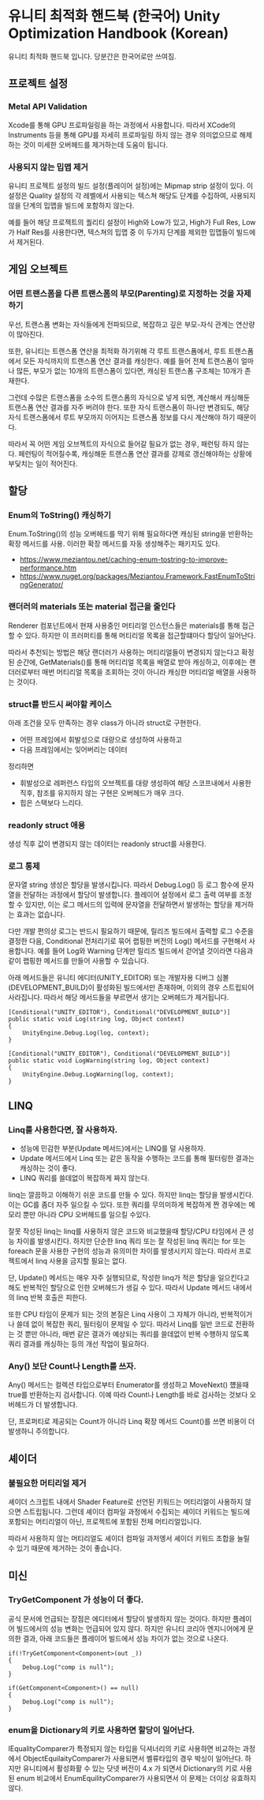 # 유니티 최적화 핸드북 (한국어) Unity Optimization Handbook (Korean)
유니티 최적화 핸드북 입니다. 당분간은 한국어로만 쓰여짐.

## 프로젝트 설정

### Metal API Validation
Xcode를 통해 GPU 프로파일링을 하는 과정에서 사용합니다.
따라서 XCode의 Instruments 등을 통해 GPU를 자세히 프로파일링 하지 않는 경우 의미없으므로 해제하는 것이 미세한 오버헤드를 제거하는데 도움이 됩니다.

### 사용되지 않는 밉맵 제거
유니티 프로젝트 설정의 빌드 설정(플레이어 설정)에는 Mipmap strip 설정이 있다.
이 설정은 Quality 설정의 각 레벨에서 사용되는 텍스쳐 해당도 단계를 수집하여, 사용되지 않을 단계의 밉맵을 빌드에 포함하지 않는다.

예를 들어 해당 프로젝트의 퀄리티 설정이 High와 Low가 있고, High가 Full Res, Low가 Half Res를 사용한다면, 텍스쳐의 밉맵 중 이 두가지 단계를 제외한 밉맵들이 빌드에서 제거된다.


## 게임 오브젝트

### 어떤 트랜스폼을 다른 트랜스폼의 부모(Parenting)로 지정하는 것을 자제하기

우선, 트랜스폼 변화는 자식들에게 전파되므로, 복잡하고 깊은 부모-자식 관계는 연산량이 많아진다.

또한, 유니티는 트랜스폼 연산을 최적화 하기위해 각 루트 트랜스폼에서, 루트 트랜스폼에서 모든 자식까지의 트랜스폼 연산 결과를 캐싱한다.
예를 들어 전체 트랜스폼이 얼마나 많든, 부모가 없는 10개의 트랜스폼이 있다면, 캐싱된 트랜스폼 구조체는 10개가 존재한다.

그런데 수많은 트랜스폼을 소수의 트랜스폼의 자식으로 넣게 되면, 계산해서 캐싱해둔 트랜스폼 연산 결과를 자주 버려야 한다.
또한 자식 트랜스폼이 하나만 변경되도, 해당 자식 트랜스폼에서 루트 부모까지 이어지는 트랜스폼 정보를 다시 계산해야 하기 때문이다.

따라서 꼭 어떤 게임 오브젝트의 자식으로 들어갈 필요가 없는 경우, 패런팅 하지 않는다.
페런팅이 적어질수록, 캐싱해둔 트랜스폼 연산 결과를 강제로 갱신해야하는 상황에 부딫치는 일이 적어진다.


## 할당

### Enum의 ToString() 캐싱하기
Enum.ToString()의 성능 오버헤드를 막기 위해 필요하다면 캐싱된 string을 반환하는 확장 메서드를 사용. 이러한 확장 메서드를 자동 생성해주는 패키지도 있다.

- https://www.meziantou.net/caching-enum-tostring-to-improve-performance.htm
- https://www.nuget.org/packages/Meziantou.Framework.FastEnumToStringGenerator/

### 랜더러의 materials 또는 material 접근을 줄인다
Renderer 컴포넌트에서 현재 사용중인 머티리얼 인스턴스들은 materials를 통해 접근할 수 있다.
하지만 이 프러퍼티를 통해 머티리얼 목록을 접근할떄마다 할당이 일어난다.

따라서 추천되는 방법은 해당 랜더러가 사용하는 머티리얼들이 변경되지 않는다고 확정된 순간에,
GetMaterials()를 통해 머티리얼 목록을 배열로 받아 캐싱하고, 이후에는 랜더러로부터 매번 머티리얼 목록을 조회하는 것이 아니라 캐싱한 머티리얼 배열을 사용하는 것이다.

### struct를 반드시 써야할 케이스
아래 조건을 모두 만족하는 경우 class가 아니라 struct로 구현한다.

- 어떤 프레임에서 휘발성으로 대량으로 생성하여 사용하고
- 다음 프레임에서는 잊어버리는 데이터

정리하면
- 휘발성으로 레퍼런스 타입의 오브젝트를 대량 생성하여 해당 스코프내에서 사용한 직후, 참조를 유지하지 않는 구현은 오버헤드가 매우 크다.
- 힙은 스택보다 느리다.

### readonly struct 애용
생성 직후 값이 변경되지 않는 데이터는 readonly struct를 사용한다.

### 로그 통제
문자열 string 생성은 할당을 발생시킵니다. 따라서 Debug.Log() 등 로그 함수에 문자열을 전달하는 과정에서 할당이 발생합니다.
플레이어 설정에서 로그 출력 여부를 조정할 수 있지만, 이는 로그 메서드의 입력에 문자열을 전달하면서 발생하는 할당을 제거하는 효과는 없습니다.

다만 개발 편의상 로그는 반드시 필요하기 때문에,  릴리즈 빌드에서 출력할 로그 수준을 결정한 다음, Conditional 전처리기로 묶어 랩핑한 버전의 Log() 메서드를 구현해서 사용합니다.
예를 들어 Log와 Warning 단계만 릴리즈 빌드에서 걷어낼 것이라면 다음과 같이 랩핑한 메서드를 만들어 사용할 수 있습니다.

아래 메서드들은 유니티 에디터(UNITY_EDITOR) 또는 개발자용 디버그 심볼(DEVELOPMENT_BUILD)이 활성화된 빌드에서만 존재하며, 이외의 경우 스트립되어 사라집니다.
따라서 해당 메서드들을 부르면서 생기는 오버헤드가 제거됩니다.

```
[Conditional("UNITY_EDITOR"), Conditional("DEVELOPMENT_BUILD")]
public static void Log(string log, Object context)
{
    UnityEngine.Debug.Log(log, context);
}

[Conditional("UNITY_EDITOR"), Conditional("DEVELOPMENT_BUILD")]
public static void LogWarning(string log, Object context)
{
    UnityEngine.Debug.LogWarning(log, context);
}
```


## LINQ

### Linq를 사용한다면, 잘 사용하자.

- 성능에 민감한 부분(Update 메서드)에서는 LINQ를 덜 사용하자. 
- Update 메서드에서 Linq 또는 같은 동작을 수행하는 코드를 통해 필터링한 결과는 캐싱하는 것이 좋다.
- LINQ 쿼리를 쓸데없이 복잡하게 짜지 않는다.

linq는 깔끔하고 이해하기 쉬운 코드를 만들 수 있다. 하지만 linq는 할당을 발생시킨다. 이는 GC를 좀더 자주 일으킬 수 있다.
또한 쿼리를 무의미하게 복잡하게 짠 경우에는 메모리 뿐만 아니라 CPU 오버헤드를 일으킬 수있다.

잘못 작성된 linq는 linq를 사용하지 않은 코드와 비교했을때 할당/CPU 타임에서 큰 성능 차이를 발생시킨다.
하지만 단순한 linq 쿼리 또는 잘 작성된 linq 쿼리는 for 또는 foreach 문을 사용한 구현의 성능과 유의미한 차이를 발생시키지 않는다.
따라서 프로젝트에서 linq 사용을 금지할 필요는 없다.

단, Update() 메서드는 매우 자주 실행되므로, 작성한 linq가 적은 할당을 일으킨다고 해도 반복적인 할당으로 인한 오버헤드가 생길 수 있다.
따라서 Update 메서드 내에서의 linq 반복 호출은 피한다.

또한 CPU 타임이 문제가 되는 것의 본질은 Linq 사용이 그 자체가 아니라, 반복적이거나 쓸데 없이 복잡한 쿼리, 필터링이 문제일 수 있다.
따라서 Linq를 일반 코드로 전환하는 것 뿐만 아니라, 매번 같은 결과가 예상되는 쿼리를 쓸데없이 반복 수행하지 않도록 쿼리 결과를 캐싱하는 등의 개선 작업이 필요하다.

### Any() 보단 Count나 Length를 쓰자.
Any() 메서드는 컬렉션 타입으로부터 Enumerator를 생성하고 MoveNext() 헀을때 true를 반환하는지 검사합니다.
이예 따라 Count나 Length를 바로 검사하는 것보다 오버헤드가 더 발생합니다.

단, 프로퍼티로 제공되는 Count가 아니라 Linq 확장 메서드 Count()를 쓰면 비용이 더 발생하니 주의합니다.

## 셰이더

### 불필요한 머티리얼 제거
셰이더 스크립트 내에서 Shader Feature로 선언된 키워드는 머티리얼이 사용하지 않으면 스트립됩니다.
그런데 셰이더 컴파일 과정에서 수집되는 셰이더 키워드는 빌드에 포함되는 머티리얼이 아닌, 프로젝트에 포함된 전체 머티리얼입니다.

따라서 사용하지 않는 머티리얼도 셰이더 컴파일 과저엥서 셰이더 키워드 조합을 늘릴 수 있기 때문에 제거하는 것이 좋습니다.

## 미신

### TryGetComponent 가 성능이 더 좋다.
공식 문서에 언급되는 장점은 에디터에서 할당이 발생하지 않는 것이다. 하지만 플레이어 빌드에서의 성능 변화는 언급되어 있지 않다.
하지만 유니티 코리아 엔지니어에게 문의한 결과, 아래 코드들은 플레이어 빌드에서 성능 차이가 없는 것으로 나온다.

```
if(!TryGetComponent<Component>(out _))
{
    Debug.Log("comp is null");
}
```

```
if(GetComponent<Component>() == null)
{
    Debug.Log("comp is null");
}
```


### enum을 Dictionary의 키로 사용하면 할당이 일어난다.
IEqualityComparer가 특정되지 않는 타입을 딕셔너리의 키로 사용하면 비교하는 과정에서 ObjectEquilaityComparer가 사용되면서 벨류타입의 경우 박싱이 일어난다.
하지만 유니티에서 활성화활 수 있는 닷넷 버전이 4.x 가 되면서 Dictionary의 키로 사용된 enum 비교에서 EnumEquilityComparer가 사용되면서 이 문제는 더이상 유효하지 않다.